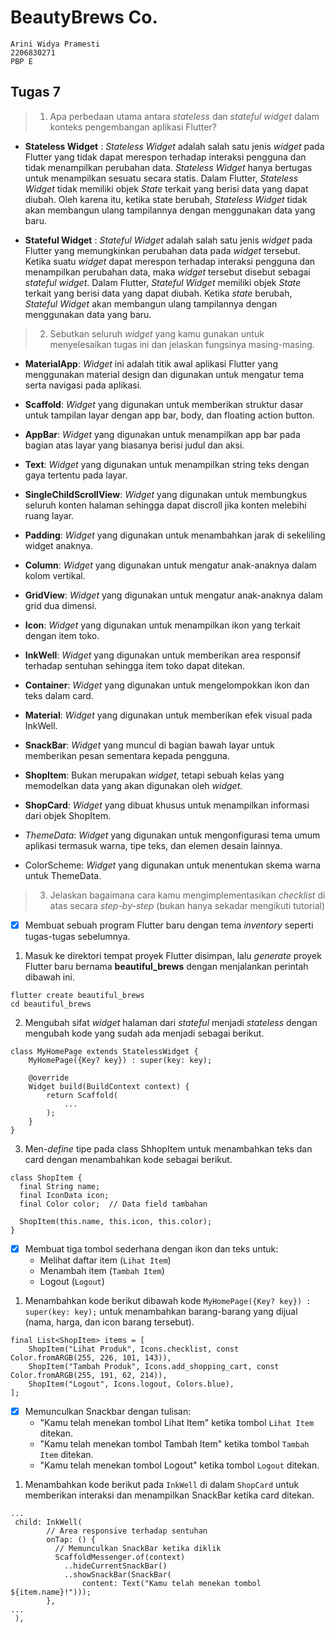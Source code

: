 # BeautyBrews Co.
```text
Arini Widya Pramesti
2206830271
PBP E
```

## Tugas 7
>1. Apa perbedaan utama antara *stateless* dan *stateful widget* dalam konteks pengembangan aplikasi Flutter?
* **Stateless Widget** : *Stateless Widget* adalah salah satu jenis *widget* pada Flutter yang tidak dapat merespon terhadap interaksi pengguna dan tidak menampilkan perubahan data. *Stateless Widget* hanya bertugas untuk menampilkan sesuatu secara statis. 
Dalam Flutter, *Stateless Widget* tidak memiliki objek *State* terkait yang berisi data yang dapat diubah. Oleh karena itu, ketika state berubah, *Stateless Widget* tidak akan membangun ulang tampilannya dengan menggunakan data yang baru.

* **Stateful Widget** : *Stateful Widget* adalah salah satu jenis *widget* pada Flutter yang memungkinkan perubahan data pada *widget* tersebut. Ketika suatu *widget* dapat merespon terhadap interaksi pengguna dan menampilkan perubahan data, maka *widget* tersebut disebut sebagai *stateful widget*. 
Dalam Flutter, *Stateful Widget* memiliki objek *State* terkait yang berisi data yang dapat diubah. Ketika *state* berubah, *Stateful Widget* akan membangun ulang tampilannya dengan menggunakan data yang baru.



>2. Sebutkan seluruh *widget* yang kamu gunakan untuk menyelesaikan tugas ini dan jelaskan fungsinya masing-masing.

* **MaterialApp**: *Widget* ini adalah titik awal aplikasi Flutter yang menggunakan material design dan digunakan untuk mengatur tema serta navigasi pada aplikasi.

* **Scaffold**: *Widget* yang digunakan untuk memberikan struktur dasar untuk tampilan layar dengan app bar, body, dan floating action button.

* **AppBar**: *Widget* yang digunakan untuk menampilkan app bar pada bagian atas layar yang biasanya berisi judul dan aksi.

* **Text**: *Widget* yang digunakan untuk menampilkan string teks dengan gaya tertentu pada layar.

* **SingleChildScrollView**: *Widget* yang digunakan untuk membungkus seluruh konten halaman sehingga dapat discroll jika konten melebihi ruang layar.

* **Padding**: *Widget* yang digunakan untuk menambahkan jarak di sekeliling widget anaknya.

* **Column**: *Widget* yang digunakan untuk mengatur anak-anaknya dalam kolom vertikal.

* **GridView**: *Widget* yang digunakan untuk mengatur anak-anaknya dalam grid dua dimensi.

* **Icon**: *Widget* yang digunakan untuk menampilkan ikon yang terkait dengan item toko.

* **InkWell**: *Widget* yang digunakan untuk memberikan area responsif terhadap sentuhan sehingga item toko dapat ditekan.

* **Container**: *Widget* yang digunakan untuk mengelompokkan ikon dan teks dalam card.

* **Material**: *Widget* yang digunakan untuk memberikan efek visual pada InkWell.

* **SnackBar**: *Widget* yang muncul di bagian bawah layar untuk memberikan pesan sementara kepada pengguna.

* **ShopItem**: Bukan merupakan *widget*, tetapi sebuah kelas yang memodelkan data yang akan digunakan oleh *widget*.

* **ShopCard**: *Widget* yang dibuat khusus untuk menampilkan informasi dari objek ShopItem.

* *ThemeData*: *Widget* yang digunakan untuk mengonfigurasi tema umum aplikasi termasuk warna, tipe teks, dan elemen desain lainnya.

* ColorScheme: *Widget* yang digunakan untuk menentukan skema warna untuk ThemeData.



>3. Jelaskan bagaimana cara kamu mengimplementasikan *checklist* di atas secara *step-by-step* (bukan hanya sekadar mengikuti tutorial)

- [x] Membuat sebuah program Flutter baru dengan tema *inventory* seperti tugas-tugas sebelumnya.
1. Masuk ke direktori tempat proyek Flutter disimpan, lalu *generate* proyek Flutter baru bernama **beautiful_brews** dengan menjalankan perintah dibawah ini.
```text
flutter create beautiful_brews
cd beautiful_brews
``` 
2. Mengubah sifat *widget* halaman dari *stateful* menjadi *stateless* dengan mengubah kode yang sudah ada menjadi sebagai berikut.
```text
class MyHomePage extends StatelessWidget {
    MyHomePage({Key? key}) : super(key: key);

    @override
    Widget build(BuildContext context) {
        return Scaffold(
            ...
        );
    }
}
```
3. Men-*define* tipe pada class ShhopItem untuk menambahkan teks dan card dengan menambahkan kode sebagai berikut.
```text
class ShopItem {
  final String name;
  final IconData icon;
  final Color color;  // Data field tambahan

  ShopItem(this.name, this.icon, this.color);
}
```

- [x] Membuat tiga tombol sederhana dengan ikon dan teks untuk:
    - Melihat daftar item (`Lihat Item`)
    - Menambah item (`Tambah Item`)
    - Logout (`Logout`)

1. Menambahkan kode berikut dibawah kode `MyHomePage({Key? key}) : super(key: key);` untuk menambahkan barang-barang yang dijual (nama, harga, dan icon barang tersebut).
```text
final List<ShopItem> items = [
    ShopItem("Lihat Produk", Icons.checklist, const Color.fromARGB(255, 226, 101, 143)),
    ShopItem("Tambah Produk", Icons.add_shopping_cart, const Color.fromARGB(255, 191, 62, 214)),
    ShopItem("Logout", Icons.logout, Colors.blue),
];
```

- [x] Memunculkan Snackbar dengan tulisan:
    - "Kamu telah menekan tombol Lihat Item" ketika tombol `Lihat Item` ditekan.
    - "Kamu telah menekan tombol Tambah Item" ketika tombol `Tambah Item` ditekan.
    - "Kamu telah menekan tombol Logout" ketika tombol `Logout` ditekan.
    
1. Menambahkan kode berikut pada `InkWell` di dalam `ShopCard` untuk memberikan interaksi dan menampilkan SnackBar ketika card ditekan.
```text
...
 child: InkWell(
        // Area responsive terhadap sentuhan
        onTap: () {
          // Memunculkan SnackBar ketika diklik
          ScaffoldMessenger.of(context)
            ..hideCurrentSnackBar()
            ..showSnackBar(SnackBar(
                content: Text("Kamu telah menekan tombol ${item.name}!")));
        },
...
 ),
```

